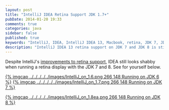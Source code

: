 ```yaml
---
layout: post
title: "IntelliJ IDEA Retina Support JDK 1.7+"
pubDate: 2014-01-20 19:33
comments: true
categories: java
sidebar: false
published: true
keywords: "IntelliJ, IDEA, IntelliJ IDEA 13, Macbook, retina, JDK 7, JDK 8"
description: "IntelliJ IDEA 13 retina support on JDK 7 and JDK 8 is still broken. Keep running against 1.6 to look good on your Macbooks"
---
```


Despite IntelliJ's [improvements to retina support](http://blog.jetbrains.com/idea/2013/09/jdk7_compatibility/), IDEA still looks shabby when running a retina display with the JDK 7 and 8. See for yourself below.

[{% imgcap ../../../../../images/IntelliJ_on_1.6.png 266 148 Running on JDK 6 %}](../../../../../images/IntelliJ_on_1.6.png)
[{% imgcap ../../../../../images/IntelliJ_on_1.7.png 266 148 Running on JDK 7  %}](../../../../../images/IntelliJ_on_1.7.png)
<!-- more -->
[{% imgcap ../../../../../images/IntelliJ_on_1.8ea.png 266 148 Running on JDK 8 %}](../../../../../images/IntelliJ_on_1.8ea.png)

